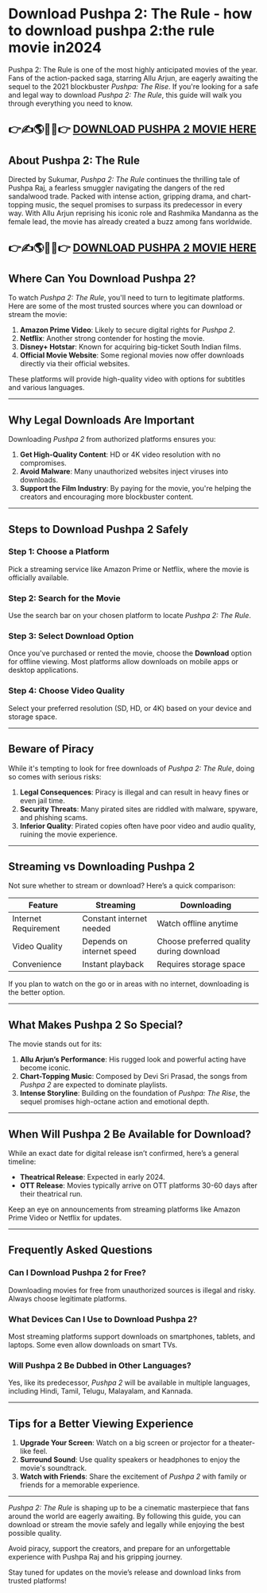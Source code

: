 # Download Pushpa 2: The Rule - how to download pushpa 2:the rule movie in2024

Pushpa 2: The Rule is one of the most highly anticipated movies of the year. Fans of the action-packed saga, starring Allu Arjun, are eagerly awaiting the sequel to the 2021 blockbuster *Pushpa: The Rise*. If you're looking for a safe and legal way to download *Pushpa 2: The Rule*, this guide will walk you through everything you need to know.  

👉✍️🌎🌈🌟👉 [DOWNLOAD PUSHPA 2 MOVIE HERE](https://februaryinjectionproudly.com/rgydsp49r?key=bd7eb0dca0cf9146ef330c56e852816a)
---

## **About Pushpa 2: The Rule**  

Directed by Sukumar, *Pushpa 2: The Rule* continues the thrilling tale of Pushpa Raj, a fearless smuggler navigating the dangers of the red sandalwood trade. Packed with intense action, gripping drama, and chart-topping music, the sequel promises to surpass its predecessor in every way. With Allu Arjun reprising his iconic role and Rashmika Mandanna as the female lead, the movie has already created a buzz among fans worldwide.  

👉✍️🌎🌈🌟👉 [DOWNLOAD PUSHPA 2 MOVIE HERE](https://februaryinjectionproudly.com/rgydsp49r?key=bd7eb0dca0cf9146ef330c56e852816a)
---

## **Where Can You Download Pushpa 2?**  

To watch *Pushpa 2: The Rule*, you'll need to turn to legitimate platforms. Here are some of the most trusted sources where you can download or stream the movie:  

1. **Amazon Prime Video**: Likely to secure digital rights for *Pushpa 2*.  
2. **Netflix**: Another strong contender for hosting the movie.  
3. **Disney+ Hotstar**: Known for acquiring big-ticket South Indian films.  
4. **Official Movie Website**: Some regional movies now offer downloads directly via their official websites.  

These platforms will provide high-quality video with options for subtitles and various languages.  

---

## **Why Legal Downloads Are Important**  

Downloading *Pushpa 2* from authorized platforms ensures you:  
1. **Get High-Quality Content**: HD or 4K video resolution with no compromises.  
2. **Avoid Malware**: Many unauthorized websites inject viruses into downloads.  
3. **Support the Film Industry**: By paying for the movie, you're helping the creators and encouraging more blockbuster content.  

---

## **Steps to Download Pushpa 2 Safely**  

### Step 1: Choose a Platform  
Pick a streaming service like Amazon Prime or Netflix, where the movie is officially available.  

### Step 2: Search for the Movie  
Use the search bar on your chosen platform to locate *Pushpa 2: The Rule*.  

### Step 3: Select Download Option  
Once you've purchased or rented the movie, choose the **Download** option for offline viewing. Most platforms allow downloads on mobile apps or desktop applications.  

### Step 4: Choose Video Quality  
Select your preferred resolution (SD, HD, or 4K) based on your device and storage space.  

---

## **Beware of Piracy**  

While it's tempting to look for free downloads of *Pushpa 2: The Rule*, doing so comes with serious risks:  
1. **Legal Consequences**: Piracy is illegal and can result in heavy fines or even jail time.  
2. **Security Threats**: Many pirated sites are riddled with malware, spyware, and phishing scams.  
3. **Inferior Quality**: Pirated copies often have poor video and audio quality, ruining the movie experience.  

---

## **Streaming vs Downloading Pushpa 2**  

Not sure whether to stream or download? Here’s a quick comparison:  

| **Feature**           | **Streaming**                                | **Downloading**                              |  
|------------------------|----------------------------------------------|----------------------------------------------|  
| Internet Requirement  | Constant internet needed                     | Watch offline anytime                        |  
| Video Quality          | Depends on internet speed                   | Choose preferred quality during download     |  
| Convenience            | Instant playback                            | Requires storage space                       |  

If you plan to watch on the go or in areas with no internet, downloading is the better option.  

---

## **What Makes Pushpa 2 So Special?**  

The movie stands out for its:  
1. **Allu Arjun’s Performance**: His rugged look and powerful acting have become iconic.  
2. **Chart-Topping Music**: Composed by Devi Sri Prasad, the songs from *Pushpa 2* are expected to dominate playlists.  
3. **Intense Storyline**: Building on the foundation of *Pushpa: The Rise*, the sequel promises high-octane action and emotional depth.  

---

## **When Will Pushpa 2 Be Available for Download?**  

While an exact date for digital release isn’t confirmed, here’s a general timeline:  
- **Theatrical Release**: Expected in early 2024.  
- **OTT Release**: Movies typically arrive on OTT platforms 30-60 days after their theatrical run.  

Keep an eye on announcements from streaming platforms like Amazon Prime Video or Netflix for updates.  

---

## **Frequently Asked Questions**  

### **Can I Download Pushpa 2 for Free?**  
Downloading movies for free from unauthorized sources is illegal and risky. Always choose legitimate platforms.  

### **What Devices Can I Use to Download Pushpa 2?**  
Most streaming platforms support downloads on smartphones, tablets, and laptops. Some even allow downloads on smart TVs.  

### **Will Pushpa 2 Be Dubbed in Other Languages?**  
Yes, like its predecessor, *Pushpa 2* will be available in multiple languages, including Hindi, Tamil, Telugu, Malayalam, and Kannada.  

---

## **Tips for a Better Viewing Experience**  

1. **Upgrade Your Screen**: Watch on a big screen or projector for a theater-like feel.  
2. **Surround Sound**: Use quality speakers or headphones to enjoy the movie's soundtrack.  
3. **Watch with Friends**: Share the excitement of *Pushpa 2* with family or friends for a memorable experience.  

---

*Pushpa 2: The Rule* is shaping up to be a cinematic masterpiece that fans around the world are eagerly awaiting. By following this guide, you can download or stream the movie safely and legally while enjoying the best possible quality.  

Avoid piracy, support the creators, and prepare for an unforgettable experience with Pushpa Raj and his gripping journey.  

Stay tuned for updates on the movie’s release and download links from trusted platforms!  
